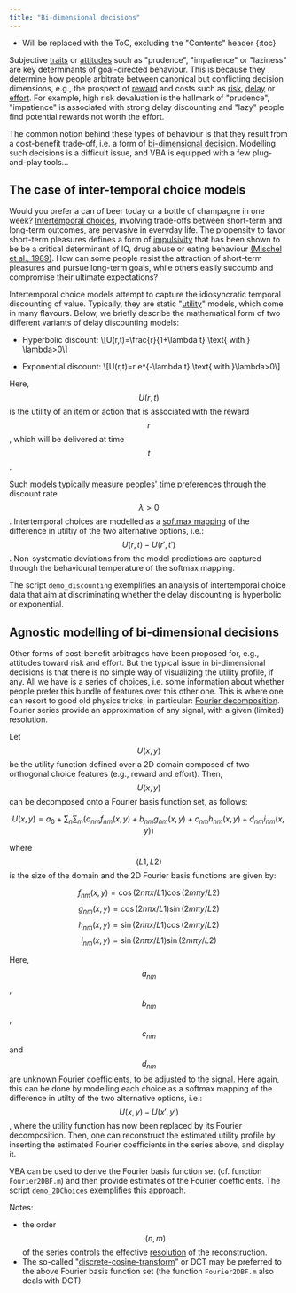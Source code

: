 ```yaml
---
title: "Bi-dimensional decisions"
---
```

* Will be replaced with the ToC, excluding the "Contents" header
{:toc}


Subjective [traits](https://en.wikipedia.org/wiki/Trait_theory) or [attitudes](https://en.wikipedia.org/wiki/Attitude_(psychology)) such as "prudence", "impatience" or "laziness" are key determinants of goal-directed behaviour. This is because they determine how people arbitrate between canonical but conflicting decision dimensions, e.g., the prospect of [reward](https://en.wikipedia.org/wiki/Reward_system) and costs such as [risk](https://en.wikipedia.org/wiki/Risk), [delay](https://en.wikipedia.org/wiki/Temporal_discounting) or [effort](https://en.wikipedia.org/wiki/Principle_of_least_effort). For example, high risk devaluation is the hallmark of "prudence", "impatience" is associated with strong delay discounting and "lazy" people find potential rewards not worth the effort.

The common notion behind these types of behaviour is that they result from a cost-benefit trade-off, i.e. a form of [bi-dimensional decision](https://en.wikipedia.org/wiki/Multiple-criteria_decision_analysis). Modelling such decisions is a difficult issue, and VBA is equipped with a few plug-and-play tools...



## The case of inter-temporal choice models

Would you prefer a can of beer today or a bottle of champagne in one week? [Intertemporal choices](https://en.wikipedia.org/wiki/Intertemporal_choice), involving trade-offs between short-term and long-term outcomes, are pervasive in everyday life. The propensity to favor short-term pleasures defines a form of [impulsivity](https://en.wikipedia.org/wiki/Impulsivity) that has been shown to be be a critical determinant of IQ, drug abuse or eating behaviour [(Mischel et al., 1989)](https://www.ncbi.nlm.nih.gov/pubmed/2658056). How can some people resist the attraction of short-term pleasures and pursue long-term goals, while others easily succumb and compromise their ultimate expectations?

Intertemporal choice models attempt to capture the idiosyncratic temporal discounting of value. Typically, they are static "[utility](https://en.wikipedia.org/wiki/Utility)" models, which come in many flavours. Below, we briefly describe the mathematical form of two different variants of delay discounting models:

- Hyperbolic discount:
  \\[U(r,t)=\frac{r}{1+\lambda t} \text{ with } \lambda>0\\]

- Exponential discount:
  \\[U(r,t)=r e^{-\lambda t} \text{ with }\lambda>0\\]

Here, $$U(r,t)$$ is the utility of an item or action that is associated with the reward $$r$$, which will be delivered at time $$t$$.

Such models typically measure peoples' [time preferences](https://en.wikipedia.org/wiki/Time_preference) through the discount rate $$\lambda>0$$. Intertemporal choices are modelled as a [softmax mapping](https://en.wikipedia.org/wiki/Softmax_function) of the difference in utiltiy of the two alternative options, i.e.: $$U(r,t)-U(r',t')$$. Non-systematic deviations from the model predictions are captured through the behavioural temperature of the softmax mapping.

The script `demo_discounting` exemplifies an analysis of intertemporal choice data that aim at discriminating whether the delay discounting is hyperbolic or exponential.


## Agnostic modelling of bi-dimensional decisions

Other forms of cost-benefit arbitrages have been proposed for, e.g., attitudes toward risk and effort. But the typical issue in bi-dimensional decisions is that there is no simple way of visualizing the utility profile, if any. All we have is a series of choices, i.e. some information about whether people prefer this bundle of features over this other one. This is where one can resort to good old physics tricks, in particular: [Fourier decomposition](https://en.wikipedia.org/wiki/Fourier_series). Fourier series provide an approximation of any signal, with a given (limited) resolution.

Let $$U(x,y)$$ be the utility function defined over a 2D domain composed of two orthogonal choice features (e.g., reward and effort). Then, $$U(x,y)$$ can be decomposed onto a Fourier basis function set, as follows:

$$U(x,y) = a_0 + \sum_n{ \sum_m{ (a_{nm} f_{nm}(x,y)+b_{nm} g_{nm}(x,y)+c_{nm} h_{nm}(x,y)+d_{nm} i_{nm}(x,y)) }}$$

where $$(L1,L2)$$ is the size of the domain and the 2D Fourier basis functions are given by:

$$f_{nm}(x,y) = \cos(2n \pi x/L1) \cos(2m \pi y/L2) $$
$$g_{nm}(x,y) = \cos(2n \pi x/L1) \sin(2m \pi y/L2) $$
$$h_{nm}(x,y) = \sin(2n \pi x/L1) \cos(2m \pi y/L2) $$
$$i_{nm}(x,y) = \sin(2n \pi x/L1) \sin(2m \pi y/L2) $$

Here, $$a_{nm}$$, $$b_{nm}$$, $$c_{nm}$$ and $$d_{nm}$$ are unknown Fourier coefficients, to be adjusted to the signal. Here again, this can be done by modelling each choice as a softmax mapping of the difference in utilty of the two alternative options, i.e.: $$U(x,y)-U(x',y')$$, where the utility function has now been replaced by its Fourier decomposition. Then, one can reconstruct the estimated utility profile by inserting the estimated Fourier coefficients in the series above, and display it.

VBA can be used to derive the Fourier basis function set (cf. function `Fourier2DBF.m`) and then  provide estimates of the Fourier coefficients. The script `demo_2DChoices` exemplifies this approach.

Notes:

- the order $$(n,m)$$ of the series controls the effective [resolution](https://en.wikipedia.org/wiki/Image_resolution) of the reconstruction.
- The so-called "[discrete-cosine-transform](https://en.wikipedia.org/wiki/Discrete_cosine_transform)" or DCT may be preferred to the above Fourier basis function set (the function `Fourier2DBF.m` also deals with DCT).










